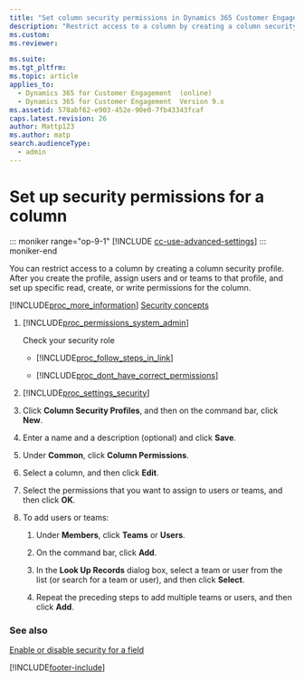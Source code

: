 ```yaml
---
title: "Set column security permissions in Dynamics 365 Customer Engagement (on-premises)"
description: "Restrict access to a column by creating a column security profile. Assign users and or teams to that profile, and set up specific permissions for the column."
ms.custom: 
ms.reviewer: 

ms.suite: 
ms.tgt_pltfrm: 
ms.topic: article
applies_to: 
  - Dynamics 365 for Customer Engagement  (online)
  - Dynamics 365 for Customer Engagement  Version 9.x
ms.assetid: 578abf62-e903-452e-90e0-7fb43343fcaf
caps.latest.revision: 26
author: Mattp123
ms.author: matp
search.audienceType: 
  - admin
---
```

# Set up security permissions for a column 

::: moniker range="op-9-1"
[!INCLUDE [cc-use-advanced-settings](../includes/cc-use-advanced-settings.md)]
::: moniker-end

You can restrict access to a column by creating a column security profile. After you create the profile, assign users and or teams to that profile, and set up specific read, create, or write permissions for the column.  
  
 [!INCLUDE[proc_more_information](../includes/proc-more-information.md)] [Security concepts](security-concepts.md)  
  
1. [!INCLUDE[proc_permissions_system_admin](../includes/proc-permissions-system-admin.md)]  
  
    Check your security role  
  
   - [!INCLUDE[proc_follow_steps_in_link](../includes/proc-follow-steps-in-link.md)]  
  
   - [!INCLUDE[proc_dont_have_correct_permissions](../includes/proc-dont-have-correct-permissions.md)]  
  
2. [!INCLUDE[proc_settings_security](../includes/proc-settings-security.md)]  
  
3. Click **Column Security Profiles**, and then on the command bar, click **New**.  
  
4. Enter a name and a description (optional) and click **Save**.  
  
5. Under **Common**, click **Column Permissions**.  
  
6. Select a column, and then click **Edit**.  
  
7. Select the permissions that you want to assign to users or teams, and then click **OK**.  
  
8. To add users or teams:  
  
   1.  Under **Members**, click **Teams** or **Users**.  
  
   2.  On the command bar, click **Add**.  
  
   3.  In the **Look Up Records** dialog box, select a team or user from the list (or search for a team or user), and then click **Select**.  
  
   4.  Repeat the preceding steps to add multiple teams or users, and then click **Add**.  
  
### See also  
 [Enable or disable security for a field](../admin/enable-disable-security-field.md)


[!INCLUDE[footer-include](../../../includes/footer-banner.md)]
